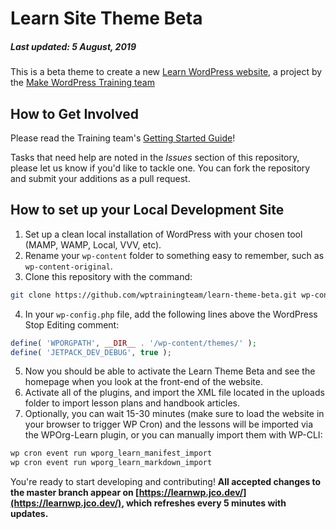 Learn Site Theme Beta
===================================
##### Last updated: 5 August, 2019

This is a beta theme to create a new [Learn WordPress website](https://learn.wordpress.org), a project by the [Make WordPress Training team](https://make.wordpress.org/training)

How to Get Involved
--------------------------------------

Please read the Training team's [Getting Started Guide](https://make.wordpress.org/training/handbook/getting-started/)!

Tasks that need help are noted in the *Issues* section of this repository, please let us know if you'd like to tackle one. You can fork the repository and submit your additions as a pull request.

How to set up your Local Development Site
----------------------------------------------

1. Set up a clean local installation of WordPress with your chosen tool (MAMP, WAMP, Local, VVV, etc).
2. Rename your `wp-content` folder to something easy to remember, such as `wp-content-original`.
3. Clone this repository with the command:
```bash
git clone https://github.com/wptrainingteam/learn-theme-beta.git wp-content
```
4. In your `wp-config.php` file, add the following lines above the WordPress Stop Editing comment:
```php
define( 'WPORGPATH', __DIR__ . '/wp-content/themes/' );
define( 'JETPACK_DEV_DEBUG', true );
```
5. Now you should be able to activate the Learn Theme Beta and see the homepage when you look at the front-end of the website.
6. Activate all of the plugins, and import the XML file located in the uploads folder to import lesson plans and handbook articles.
7. Optionally, you can wait 15-30 minutes (make sure to load the website in your browser to trigger WP Cron) and the lessons will be imported via the WPOrg-Learn plugin, or you can manually import them with WP-CLI:
```bash
wp cron event run wporg_learn_manifest_import
wp cron event run wporg_learn_markdown_import
```

You're ready to start developing and contributing!
**All accepted changes to the master branch appear on [https://learnwp.jco.dev/](https://learnwp.jco.dev/), which refreshes every 5 minutes with updates.**
